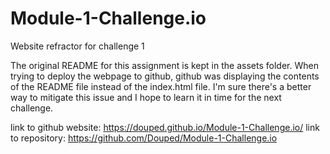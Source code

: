 # Module-1-Challenge.io
Website refractor for challenge 1

The original README for this assignment is kept in the assets folder. When trying to deploy the webpage to github, github was displaying the contents of the README file
instead of the index.html file. I'm sure there's a better way to mitigate this issue and I hope to learn it in time for the next challenge.

link to github website: https://douped.github.io/Module-1-Challenge.io/
link to repository: https://github.com/Douped/Module-1-Challenge.io


